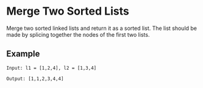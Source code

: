# Merge Two Sorted Lists

Merge two sorted linked lists and return it as a sorted list. The list should be made by splicing together the nodes of the first two lists.

## Example
```
Input: l1 = [1,2,4], l2 = [1,3,4]

Output: [1,1,2,3,4,4]

```